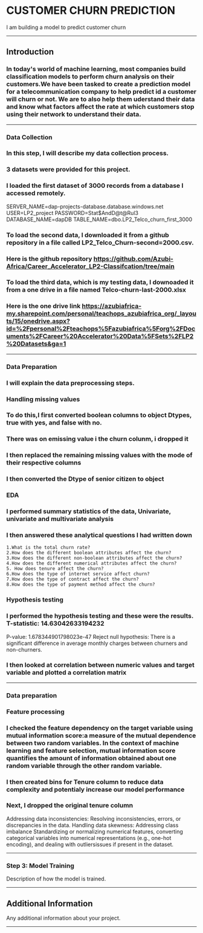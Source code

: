 # CUSTOMER CHURN PREDICTION
I am building a model to predict customer churn 


---
## Introduction
 
### In today's world of machine learning, most companies build classification models to perform churn analysis on their customers.We have been tasked to create a prediction model for a telecommunication company to help predict id a customer will churn or not. We are to also help them uderstand their data and know what factors affect the rate at which customers stop using their network to understand their data.

---



###  Data Collection
### In this step, I will describe my data collection process.
### 3 datasets were provided for this project.
### I loaded the first dataset of 3000 records from a database I accessed remotely.
SERVER_NAME=dap-projects-database.database.windows.net
USER=LP2_project
PASSWORD=Stat$AndD@t@Rul3
DATABASE_NAME=dapDB
TABLE_NAME=dbo.LP2_Telco_churn_first_3000

### To load the second data, I downloaded it from a github repository in a file called LP2_Telco_Churn-second=2000.csv.
### Here is the github repository  https://github.com/Azubi-Africa/Career_Accelerator_LP2-Classifcation/tree/main

### To load the third data, which is my testing data, I downoaded it from a one drive in a file named Telco-churn-last-2000.xlsx
### Here is the one drive link https://azubiafrica-my.sharepoint.com/personal/teachops_azubiafrica_org/_layouts/15/onedrive.aspx?id=%2Fpersonal%2Fteachops%5Fazubiafrica%5Forg%2FDocuments%2FCareer%20Accelerator%20Data%5FSets%2FLP2%20Datasets&ga=1

---

###  Data Preparation
### I will explain the data preprocessing steps.
### Handling missing values
### To do this,I first converted boolean columns to object Dtypes, true with yes, and false with no.
### There was on emissing value i the churn colunm, i dropped it
### I then replaced the remaining missing values with the mode of their respective columns
### I then converted the Dtype of senior citizen to object


### EDA 
### I performed summary statistics of the data, Univariate, univariate  and multivariate analysis

### I then answered these analytical questions I had written down
    1.What is the total churn rate?
    2.How does the different boolean attributes affect the churn?
    3.How does the different non-boolean attributes affect the churn?
    4.How does the different numerical attributes affect the churn?
    5. How does tenure affect the churn?
    6.How does the type of internet service affect churn?
    7.How does the type of contract affect the churn?
    8.How does the type of payment method affect the churn?

 ### Hypothesis testing
 ### I performed the hypothesis testing and these were the results. T-statistic: 14.63042633194232
P-value: 1.678344901798023e-47
Reject null hypothesis: There is a significant difference in average monthly charges between churners and non-churners.  

### I then looked at correlation between numeric values and target variable and plotted a correlation matrix
---
### Data preparation

### Feature processing
### I checked the feature dependency on the target variable using mutual information score:a measure of the mutual dependence between two random variables. In the context of machine learning and feature selection, mutual information score quantifies the amount of information obtained about one random variable through the other random variable.
### I then created bins for Tenure column to reduce data complexity and potentialy increase our model performance
### Next, I dropped the  original tenure column

Addressing data inconsistencies: Resolving inconsistencies, errors, or discrepancies in the data.
Handling data skewness: Addressing class imbalance Standardizing or normalizing numerical features, converting categorical variables into numerical representations (e.g., one-hot encoding), and dealing with outliersissues if present in the dataset.


---

### Step 3: Model Training
Description of how the model is trained.

---

## Additional Information
Any additional information about your project.

---